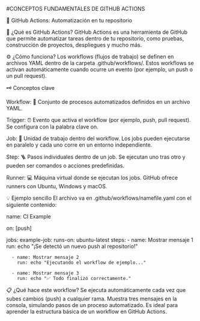 #CONCEPTOS FUNDAMENTALES DE GITHUB ACTIONS

🚀 GitHub Actions: Automatización en tu repositorio

🧩 ¿Qué es GitHub Actions?
GitHub Actions es una herramienta de GitHub que permite automatizar tareas dentro de tu repositorio, como pruebas, construcción de proyectos, despliegues y mucho más.

⚙️ ¿Cómo funciona?
Los workflows (flujos de trabajo) se definen en archivos YAML dentro de la carpeta .github/workflows/.
Estos workflows se activan automáticamente cuando ocurre un evento (por ejemplo, un push o un pull request).


🗝️ Conceptos clave

Workflow:
📄 Conjunto de procesos automatizados definidos en un archivo YAML.

Trigger:
⏰ Evento que activa el workflow (por ejemplo, push, pull request). Se configura con la palabra clave on.

Job:
🧱 Unidad de trabajo dentro del workflow. Los jobs pueden ejecutarse en paralelo y cada uno corre en un entorno independiente.

Step:
🪜 Pasos individuales dentro de un job. Se ejecutan uno tras otro y pueden ser comandos o acciones predefinidas.

Runner:
💻 Máquina virtual donde se ejecutan los jobs. GitHub ofrece runners con Ubuntu, Windows y macOS.


💡 Ejemplo sencillo
El archivo va en .github/workflows/namefile.yaml con el siguiente contenido:

name: CI Example

on: [push]

jobs:
  example-job:
    runs-on: ubuntu-latest
    steps:
      - name: Mostrar mensaje 1
        run: echo "¡Se detectó un nuevo push al repositorio!"

      - name: Mostrar mensaje 2
        run: echo "Ejecutando el workflow de ejemplo..."

      - name: Mostrar mensaje 3
        run: echo "✅ Todo finalizó correctamente."
        
📋 ¿Qué hace este workflow?
Se ejecuta automáticamente cada vez que subes cambios (push) a cualquier rama.
Muestra tres mensajes en la consola, simulando pasos de un proceso automatizado.
Es ideal para aprender la estructura básica de un workflow en GitHub Actions.
